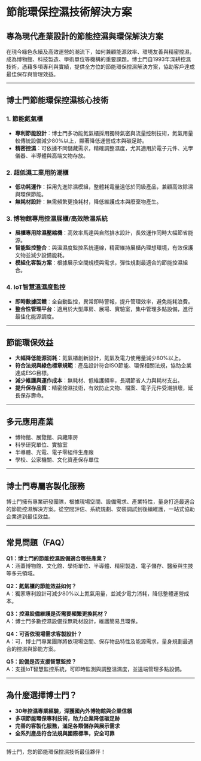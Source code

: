 # 節能環保控濕技術解決方案

## 專為現代產業設計的節能控濕與環保解決方案

在現今綠色永續及高效運營的潮流下，如何兼顧能源效率、環境友善與精密控濕，成為博物館、科技製造、學術單位等機構的重要課題。博士門自1993年深耕控濕技術，憑藉多項專利與實績，提供全方位的節能環保控濕解決方案，協助客戶達成最佳保存與管理效益。

---

## 博士門節能環保控濕核心技術

### 1. 節能氮氣櫃
- **專利節能設計**：博士門多功能氮氣櫃採用獨特氣密與流量控制技術，氮氣用量較傳統設備減少80%以上，顯著降低運營成本與碳足跡。
- **精密控濕**：可依據不同儲藏需求，精確調整濕度，尤其適用於電子元件、光學儀器、半導體與高端文物存放。

### 2. 超低濕工業用防潮櫃
- **低功耗運作**：採用先進除濕模組，整體耗電量遠低於同級產品，兼顧高效除濕與環保節能。
- **無耗材設計**：無需頻繁更換耗材，降低維護成本與廢棄物產生。

### 3. 博物館專用控濕展櫃/高效除濕系統
- **展櫃專用除濕壓縮機**：高效率馬達與自然排水設計，長效運作同時大幅節省能源。
- **智能監控整合**：與溫濕度監控系統連線，精密維持展櫃內理想環境，有效保護文物並減少設備能耗。
- **模組化客製方案**：根據展示空間規模與需求，彈性規劃最適合的節能控濕組合。

### 4. IoT智慧溫濕度監控
- **即時數據回饋**：全自動監控，異常即時警報，提升管理效率，避免能耗浪費。
- **整合性管理平台**：適用於大型庫房、展場、實驗室，集中管理多點設備，進行最佳化能源調度。

---

## 節能環保效益

- **大幅降低能源消耗**：氮氣櫃創新設計，氮氣及電力使用量減少80%以上。
- **符合法規與綠色標章規範**：產品設計符合ISO節能、環保相關法規，協助企業達成ESG目標。
- **減少維護與運作成本**：無耗材、低維護頻率，長期節省人力與耗材支出。
- **提升保存品質**：精密控濕技術，有效防止文物、檔案、電子元件受潮損壞，延長保存壽命。

---

## 多元應用產業

- 博物館、展覽館、典藏庫房
- 科學研究單位、實驗室
- 半導體、光電、電子零組件生產廠
- 學校、公家機關、文化資產保存單位

---

## 博士門專屬客製化服務

博士門擁有專業研發團隊，根據現場空間、設備需求、產業特性，量身打造最適合的節能控濕解決方案。從空間評估、系統規劃、安裝調試到後續維護，一站式協助企業達到最佳效益。

---

## 常見問題（FAQ）

**Q1：博士門的節能控濕設備適合哪些產業？**  
A：涵蓋博物館、文化館、學術單位、半導體、精密製造、電子儲存、醫療與生技等多元領域。

**Q2：氮氣櫃的節能效益如何？**  
A：獨家專利設計可減少80%以上氮氣用量，並減少電力消耗，降低整體運營成本。

**Q3：控濕設備維護是否需要頻繁更換耗材？**  
A：博士門多數控濕設備採無耗材設計，維護簡易且環保。

**Q4：可否依現場需求客製設計？**  
A：可，博士門專業團隊將依現場空間、保存物品特性及能源需求，量身規劃最適合的控濕與節能方案。

**Q5：設備是否支援智慧監控？**  
A：支援IoT智慧監控系統，可即時監測與調整溫濕度，並遠端管理多點設備。

---

## 為什麼選擇博士門？

- **30年控濕專業經驗，深獲國內外博物館與企業信賴**
- **多項節能環保專利技術，助力企業降低碳足跡**
- **完善的客製化服務，滿足各類儲存與展示需求**
- **全系列產品符合法規與國際標準，安全可靠**

---

博士門，您的節能環保控濕技術最佳夥伴！